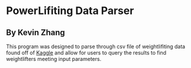 # PowerLifiting Data Parser
## By Kevin Zhang

This program was designed to parse through csv file of weightlifiting data found off of [Kaggle](https://www.kaggle.com/open-powerlifting/powerlifting-database)
and allow for users to query the results to find weightlifters meeting input parameters.
